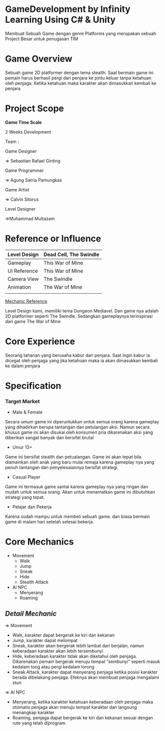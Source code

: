 # GameDevelopment by Infinity Learning Using C# & Unity
Membuat Sebuah Game dengan genre Platforms yang merupakan sebuah Project Besar untuk penugasan TIM

# Game Overview
Sebuah game 2D platformer dengan tema stealth. Saat bermain game ini pemain harus berhasil pergi dari penjara ke pintu keluar tanpa ketahuan oleh penjaga. Ketika ketahuan maka karakter akan dimasukkan kembali ke penjara
# Project Scope

****Game Time Scale****

2 Weeks Development 

Team :

Game Designer 

⇒ Sebastian Rafael Ginting

Game Programmer

⇒ Agung Satria Pamungkas

Game Artist

⇒ Calvin Sitorus

Level Designer

⇒Muhammad Multazam

# Reference or Influence

| Level Design | Dead Cell, The Swindle |
| --- | --- |
| Gameplay | This War of Mine |
| UI Reference | This War of Mine |
| Camera View | The Swindle |
| Animation | The War of Mine |
|  |  |

[Mechanic Reference](https://www.notion.so/9dbced20c95c476db4a618cf9413542b?pvs=21)

Level Design kami, memiliki tema Dungeon Mediavel. Dan game nya adalah 2D platformer seperti The Swindle. Sedangkan gameplaynya terinspirasi dari game The War of Mine

# Core Experience

Seorang tahanan yang berusaha kabur dari penjara. Saat ingin kabur ia dicegat oleh penjaga yang jika ketahuan maka ia akan dimasukkan kembali ke dalam penjara

# Specification

### **Target Market**

- Male & Female

Secara umum game ini diperuntukkan untuk semua orang karena gameplay yang dihadirkan berupa tantangan dan petulangan aksi. Namun secara khusus game ini akan disukai oleh konsumen pria dikarenakan aksi yang diberikan sangat banyak dan bersifat brutal

- Umur 13+

Game ini bersifat stealth dan petualangan. Game ini akan tepat bila diamainkan oleh anak yang baru mulai remaja karena gameplay nya yang penuh tantangan dan penyelesaiannya bersifat strategi.

- Casual Player

Game ini termasuk game santai karena gameplay nya yang ringan dan mudah untuk semua orang. Akan untuk menamatkan game ini dibutuhkan strategi yang tepat.

- Pelajar dan Pekerja

Karena sudah mampu untuk membeli sebuah game. dan biasa bermain game di malam hari setelah selesai bekerja.

# Core Mechanics

- Movement
    - Walk
    - Jump
    - Sneak
    - Hide
    - Stealth Attack
- AI NPC
    - Menyerang
    - Roaming

## *Detail Mechanic*

⇒ Movement

- Walk, karakter dapat bergerak ke kiri dan kekanan
- Jump, karakter dapat melompat
- Sneak, karakter akan bergerak lebih lambat dari berjalan, namun keberadaan karakter akan lebih tersembunyi
- Hide, keberadaan karakter tidak akan diketahui oleh penjaga. Dikarenakan pemain bergerak menuju tempat “sembunyi” seperti masuk kedalam tong atau pergi kedalam lorong
- Sneak Attack, karakter dapat menyerang penjaga ketika posisi karakter berada dibelakang penjaga. Efeknya akan membuat penjaga mengalami stun

⇒ AI NPC

- Menyerang, ketika karakter ketahuan keberadaan oleh penjaga maka otomatis penjaga akan menuju tempat karakter dan langsung menangkap karakter
- Roaming, penjaga dapat bergerak ke kiri dan kekanan sesuai dengan rute yang telah diprogram.
